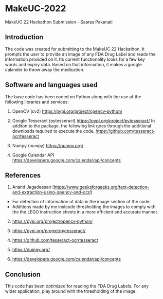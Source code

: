 # MakeUC-2022
MakeUC 22 Hackathon Submission - Saaras Pakanati

## Introduction
The code was created for submitting to the MakeUC 22 Hackathon. It prompts the user to provide an image of any FDA Drug Label and reads the information provided on it. Its current functionality looks for a few key words and expiry data. Based on that information, it makes a google calander to throw away the medication.

## Software and languages used
The base code has been coded on Python along with the use of the following libraries and services:

1. OpenCV (cv2)
  https://pypi.org/project/opencv-python/
  
2. Google Tesseract (pytesseract)
  https://pypi.org/project/pytesseract/
  In additon to the package, the following link goes through the additional downloads required to execute the code.
  https://github.com/tesseract-ocr/tesseract
  
3. Numpy (numpy)
  https://numpy.org/
  
4. Google Calendar API
    https://developers.google.com/calendar/api/concepts
    
## References
1. Anand Jagadeesan (https://www.geeksforgeeks.org/text-detection-and-extraction-using-opencv-and-ocr/) 
  - For detection of information of data in the image section of the code.
  - Additions made by me inslcude thresholding the images to comply with the 
        the LEGO instruction sheets in a more efficient and accurate manner.
        
2. https://pypi.org/project/opencv-python/

3. https://pypi.org/project/pytesseract/
 
4. https://github.com/tesseract-ocr/tesseract

5. https://numpy.org/

6. https://developers.google.com/calendar/api/concepts


## Conclusion
This code has been optimized for reading the FDA Drug Labels. For any wider application, play around with the thresholding of the image. 
